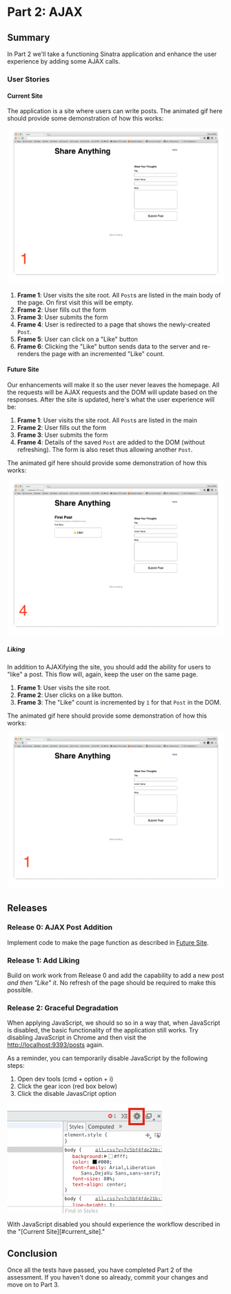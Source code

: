 # Part 2:  AJAX

## Summary

In Part 2 we'll take a functioning Sinatra application and enhance the user
experience by adding some AJAX calls.

### User Stories

<a name="current_site">

#### Current Site

The application is a site where users can write posts.  The animated gif here
should provide some demonstration of how this works:

![](mockups/original_functionality.gif)

1. **Frame 1**: User visits the site root. All `Post`s are listed in the main
   body of the page. On first visit this will be empty.
1. **Frame 2**: User fills out the form
1. **Frame 3**: User submits the form
1. **Frame 4**: User is redirected to a page that shows the newly-created `Post`.
1. **Frame 5**: User can click on a "Like" button
1. **Frame 6**: Clicking the "Like" button sends data to the server and
   re-renders the page with an incremented "Like" count.

<a name="future-site">

#### Future Site

Our enhancements will make it so the user never leaves the homepage.  All the
requests will be AJAX requests and the DOM will update based on the responses.
After the site is updated, here's what the user experience will be:

1. **Frame 1**: User visits the site root. All `Post`s are listed in the main
1. **Frame 2**: User fills out the form
1. **Frame 3**: User submits the form
1. **Frame 4**: Details of the saved `Post` are added to the DOM (without refreshing). The form is also reset thus allowing another `Post`.

The animated gif here should provide some demonstration of how this works:

![](mockups/ajax_post.gif)

##### Liking

In addition to AJAXifying the site, you should add the ability for users to "like" a post. This flow will, again, keep the user on the same page.

1. **Frame 1**: User visits the site root.
1. **Frame 2**: User clicks on a like button.
1. **Frame 3**: The "Like" count is incremented by `1` for that `Post` in the DOM.

The animated gif here should provide some demonstration of how this works:

![](mockups/like_functionality.gif)

## Releases

### Release 0: AJAX Post Addition

Implement code to make the page function as described in
[Future Site](#future-site).

### Release 1: Add Liking

Build on work work from Release 0 and add the capability to add a new post _and
then "Like" it_. No refresh of the page should be required to make this
possible.

### Release 2: Graceful Degradation

When applying JavaScript, we should so so in a way that, when JavaScript is
disabled, the basic functionality of the application still works. Try disabling
JavaScript in Chrome and then visit the [http://localhost:9393/posts](http://localhost:9393/posts) again.

As a reminder, you can temporarily disable JavaScript by the following steps:

1. Open dev tools (cmd + option + i)
1. Click the gear icon (red box below)
1. Click the disable JavasCript option

![](resources/devtoolpix.png)

With JavaScript disabled you should experience the workflow
described in the "[Current Site][#current_site]."

## Conclusion

Once all the tests have passed, you have completed Part 2 of the assessment. If
you haven't done so already, commit your changes and move on to Part 3.
